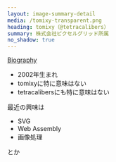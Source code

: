 ```yaml
---
layout: image-summary-detail
media: /tomixy-transparent.png
heading: tomixy（@tetracalibers）
summary: 株式会社ピクセルグリッド所属
no_shadow: true
---
```


[Biography](https://tetracalibers.notion.site/tomixy-s-Biography-ja-6dac9beded064e9b8458145050ededcb)

- 2002年生まれ
- tomixyに特に意味はない
- tetracalibersにも特に意味はない

最近の興味は

- SVG
- Web Assembly
- 画像処理

とか

<!--
本題に入る前に、簡単に自己紹介をしたいと思います。

株式会社ピクセルグリッドでフロントエンドエンジニアをやっております、tomixyです。

よろしくお願いします。
-->